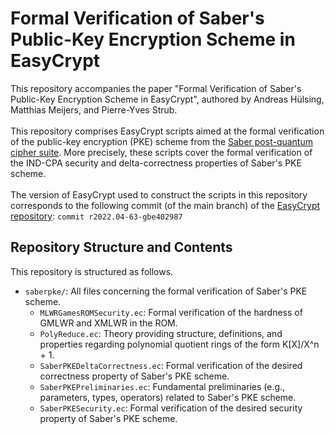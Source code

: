 # Formal Verification of Saber's Public-Key Encryption Scheme in EasyCrypt
This repository accompanies the paper "Formal Verification of Saber's Public-Key Encryption Scheme in EasyCrypt", authored by Andreas Hülsing, Matthias Meijers, and Pierre-Yves Strub.\
\
This repository comprises EasyCrypt scripts aimed at the formal verification of the public-key encryption (PKE) scheme from the [Saber post-quantum cipher suite](https://www.esat.kuleuven.be/cosic/pqcrypto/saber/). 
More precisely, these scripts cover the formal verification of the IND-CPA security and delta-correctness properties of Saber's PKE scheme.\
\
The version of EasyCrypt used to construct the scripts in this repository corresponds to the following commit (of the main branch) of the [EasyCrypt repository](https://github.com/EasyCrypt/easycrypt): `commit r2022.04-63-gbe402987`

## Repository Structure and Contents
This repository is structured as follows.
* `saberpke/`: All files concerning the formal verification of Saber's PKE scheme.
  * `MLWRGamesROMSecurity.ec`: Formal verification of the hardness of GMLWR and XMLWR in the ROM.
  * `PolyReduce.ec`: Theory providing structure, definitions, and properties regarding polynomial quotient rings of the form K[X]/X^n + 1.
  * `SaberPKEDeltaCorrectness.ec`: Formal verification of the desired correctness property of Saber's PKE scheme.
  * `SaberPKEPreliminaries.ec`: Fundamental preliminaries (e.g., parameters, types, operators) related to Saber's PKE scheme.
  * `SaberPKESecurity.ec`: Formal verification of the desired security property of Saber's PKE scheme.
